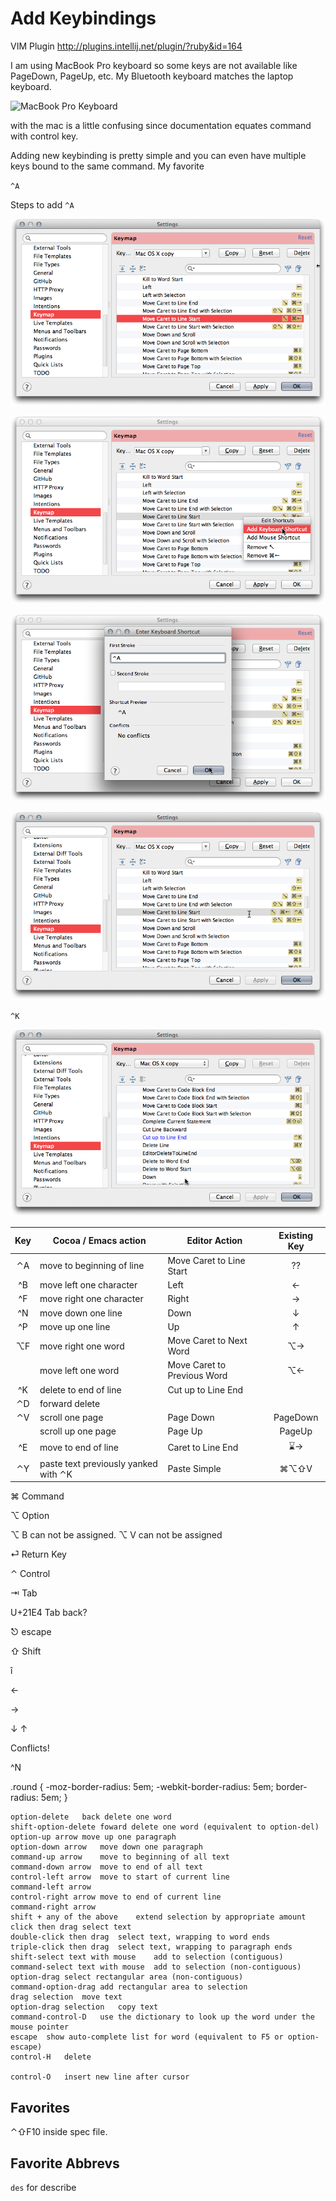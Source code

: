 # Add Keybindings #

VIM Plugin http://plugins.intellij.net/plugin/?ruby&id=164

I am using MacBook Pro keyboard so some keys are not available like PageDown, PageUp, etc.   My Bluetooth keyboard matches the laptop keyboard.

![MacBook Pro Keyboard](http://farm4.static.flickr.com/3628/3394329465_6ec79a7b1d.jpg)


with the mac is a little confusing since documentation equates
command with control key. 

Adding new keybinding is pretty simple and you can even have multiple keys bound to the same command.
My favorite 

`^A`

Steps to add `^A` 

![Step 1](images/control-A-1.png)

![Step 2](images/control-A-2.png)

![Step 3](images/control-A-3.png)

![Move Caret to Line Start](images/control-A.png)

`^K`

![Cut up to Line End](images/control-K.png)

| Key 	| Cocoa / Emacs action 	| Editor Action	| Existing Key 	|
| :----:	| ----------------------	| ----------------	| :----: 	|
| &#8963;A	| move to beginning of line	| Move Caret to Line Start	| ??	|
| &#94;B	| move left one character 	| Left 	| &larr;	|
| &#94;F 	| move right one character 	| Right	| &rarr;	|
| &#94;N 	| move down one line	| Down	| &darr;	|
| &#94;P 	| move up one line 	| Up	| &uarr;	|
| &#8997;F	| move right one word	| Move Caret to Next Word	| &#8997;&rarr;	|
| 	| move left one word 	| Move Caret to Previous Word 	| &#8997;&larr;	|
| &#94;K	| delete to end of line	| Cut up to Line End	| 	|
| &#8963;D	| forward delete 	| 	| 	|
| &#8963;V	| scroll one page	| Page Down	| PageDown	|
| 	| scroll up one page	| Page Up	| PageUp	|
| &#94;E 	| move to end of line	| Caret to Line End 	| &#8987;&rarr; 	|
| &#8963;Y 	| paste text previously yanked with &#8963;K	| Paste Simple	| &#8984;&#8997;&#8679;V	|
	

 
 
&#8984; Command

&#8997; Option

&#8997; B can not be assigned.
&#8997; V can not be assigned

&#x23CE; Return Key

&#8963; Control

&#8677; Tab

 U+21E4 Tab back?

&#9099; escape

&#8679;  Shift

&icirc;

&larr; 

&rarr;

&darr; &uarr;

Conflicts!

^N 

.round {
  -moz-border-radius:    5em;
  -webkit-border-radius: 5em;
  border-radius:               5em;
} 

	option-delete	back delete one word
	shift-option-delete	foward delete one word (equivalent to option-del)
	option-up arrow	move up one paragraph
	option-down arrow	move down one paragraph
	command-up arrow	move to beginning of all text
	command-down arrow	move to end of all text
	control-left arrow	move to start of current line
	command-left arrow
	control-right arrow	move to end of current line
	command-right arrow
	shift + any of the above	extend selection by appropriate amount
	click then drag	select text
	double-click then drag	select text, wrapping to word ends
	triple-click then drag	select text, wrapping to paragraph ends
	shift-select text with mouse	add to selection (contiguous)
	command-select text with mouse	add to selection (non-contiguous)
	option-drag	select rectangular area (non-contiguous)
	command-option-drag	add rectangular area to selection
	drag selection	move text
	option-drag selection	copy text
	command-control-D	use the dictionary to look up the word under the mouse pointer
	escape	show auto-complete list for word (equivalent to F5 or option-escape)
	control-H	delete
	
	control-O	insert new line after cursor


## Favorites ##

&#8963;&#8679;F10 inside spec file.

## Favorite Abbrevs ##

`des` for describe
